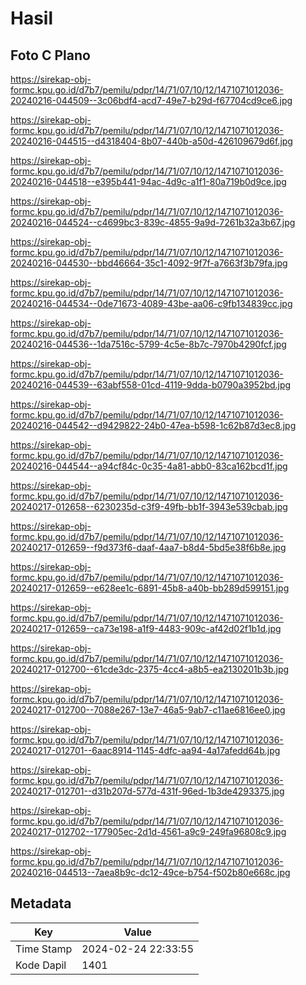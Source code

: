 # Hasil

## Foto C Plano

https://sirekap-obj-formc.kpu.go.id/d7b7/pemilu/pdpr/14/71/07/10/12/1471071012036-20240216-044509--3c06bdf4-acd7-49e7-b29d-f67704cd9ce6.jpg

https://sirekap-obj-formc.kpu.go.id/d7b7/pemilu/pdpr/14/71/07/10/12/1471071012036-20240216-044515--d4318404-8b07-440b-a50d-426109679d6f.jpg

https://sirekap-obj-formc.kpu.go.id/d7b7/pemilu/pdpr/14/71/07/10/12/1471071012036-20240216-044518--e395b441-94ac-4d9c-a1f1-80a719b0d9ce.jpg

https://sirekap-obj-formc.kpu.go.id/d7b7/pemilu/pdpr/14/71/07/10/12/1471071012036-20240216-044524--c4699bc3-839c-4855-9a9d-7261b32a3b67.jpg

https://sirekap-obj-formc.kpu.go.id/d7b7/pemilu/pdpr/14/71/07/10/12/1471071012036-20240216-044530--bbd46664-35c1-4092-9f7f-a7663f3b79fa.jpg

https://sirekap-obj-formc.kpu.go.id/d7b7/pemilu/pdpr/14/71/07/10/12/1471071012036-20240216-044534--0de71673-4089-43be-aa06-c9fb134839cc.jpg

https://sirekap-obj-formc.kpu.go.id/d7b7/pemilu/pdpr/14/71/07/10/12/1471071012036-20240216-044536--1da7516c-5799-4c5e-8b7c-7970b4290fcf.jpg

https://sirekap-obj-formc.kpu.go.id/d7b7/pemilu/pdpr/14/71/07/10/12/1471071012036-20240216-044539--63abf558-01cd-4119-9dda-b0790a3952bd.jpg

https://sirekap-obj-formc.kpu.go.id/d7b7/pemilu/pdpr/14/71/07/10/12/1471071012036-20240216-044542--d9429822-24b0-47ea-b598-1c62b87d3ec8.jpg

https://sirekap-obj-formc.kpu.go.id/d7b7/pemilu/pdpr/14/71/07/10/12/1471071012036-20240216-044544--a94cf84c-0c35-4a81-abb0-83ca162bcd1f.jpg

https://sirekap-obj-formc.kpu.go.id/d7b7/pemilu/pdpr/14/71/07/10/12/1471071012036-20240217-012658--6230235d-c3f9-49fb-bb1f-3943e539cbab.jpg

https://sirekap-obj-formc.kpu.go.id/d7b7/pemilu/pdpr/14/71/07/10/12/1471071012036-20240217-012659--f9d373f6-daaf-4aa7-b8d4-5bd5e38f6b8e.jpg

https://sirekap-obj-formc.kpu.go.id/d7b7/pemilu/pdpr/14/71/07/10/12/1471071012036-20240217-012659--e628ee1c-6891-45b8-a40b-bb289d599151.jpg

https://sirekap-obj-formc.kpu.go.id/d7b7/pemilu/pdpr/14/71/07/10/12/1471071012036-20240217-012659--ca73e198-a1f9-4483-909c-af42d02f1b1d.jpg

https://sirekap-obj-formc.kpu.go.id/d7b7/pemilu/pdpr/14/71/07/10/12/1471071012036-20240217-012700--61cde3dc-2375-4cc4-a8b5-ea2130201b3b.jpg

https://sirekap-obj-formc.kpu.go.id/d7b7/pemilu/pdpr/14/71/07/10/12/1471071012036-20240217-012700--7088e267-13e7-46a5-9ab7-c11ae6816ee0.jpg

https://sirekap-obj-formc.kpu.go.id/d7b7/pemilu/pdpr/14/71/07/10/12/1471071012036-20240217-012701--6aac8914-1145-4dfc-aa94-4a17afedd64b.jpg

https://sirekap-obj-formc.kpu.go.id/d7b7/pemilu/pdpr/14/71/07/10/12/1471071012036-20240217-012701--d31b207d-577d-431f-96ed-1b3de4293375.jpg

https://sirekap-obj-formc.kpu.go.id/d7b7/pemilu/pdpr/14/71/07/10/12/1471071012036-20240217-012702--177905ec-2d1d-4561-a9c9-249fa96808c9.jpg

https://sirekap-obj-formc.kpu.go.id/d7b7/pemilu/pdpr/14/71/07/10/12/1471071012036-20240216-044513--7aea8b9c-dc12-49ce-b754-f502b80e668c.jpg


## Metadata

| Key        | Value               |
| ---------- | ------------------- |
| Time Stamp | 2024-02-24 22:33:55 |
| Kode Dapil | 1401                |



